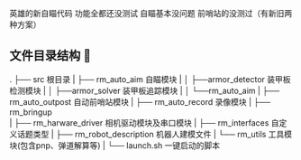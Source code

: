 英雄的新自瞄代码 
功能全都还没测试 自瞄基本没问题   前哨站的没测过（有新旧两种方案）

## 文件目录结构 📂
.
├── src  根目录
|   ├── rm_auto_aim          自瞄模块
|   │    ├──armor_detector   装甲板检测模块
|   │    ├──armor_solver     装甲板追踪模块
|   │    └──rm_auto_aim
|   ├── rm_auto_outpost      自动前哨站模块
|   ├── rm_auto_record       录像模块
|   ├── rm_bringup           
|   ├── rm_harware_driver    相机驱动模块及串口模块
|   ├── rm_interfaces        自定义话题类型
|   ├── rm_robot_description 机器人建模文件
|   └── rm_utils             工具模块(包含pnp、弹道解算等)
|
└── launch.sh         一键启动的脚本
